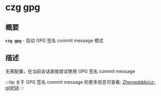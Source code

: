 # czg gpg

## 概要

**`czg gpg`** - 启动 GPG 签名 commit message 模式

## 描述

无需配置，在当前会话直接尝试使用 GPG 签名 commit message

:::tip
关于 GPG 签名 commit message 的更多信息可查看: [Zhengqbbb/cz-git#58](https://github.com/Zhengqbbb/cz-git/issues/58)
:::
